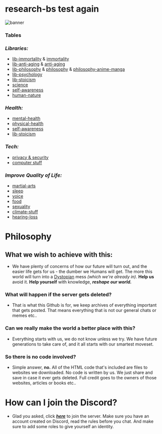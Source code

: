 # research-bs test again

![banner](https://user-images.githubusercontent.com/56132390/99186705-78a7da80-2752-11eb-9073-211f1ea60e35.png)

### Tables

### *Libraries:*
- [lib-immortality](https://github.com/antomuto4/research-bs/tree/main/archive/lib-immortality) & [immortality](https://github.com/antomuto4/research-bs/tree/main/archive/immortality)
- [lib-anti-aging](https://github.com/antomuto4/research-bs/tree/main/archive/lib-anti-aging) & [anti-aging](https://github.com/antomuto4/research-bs/tree/main/archive/anti-aging) 
- [lib-philosophy](https://github.com/antomuto4/research-bs/tree/main/archive/lib-philosophy) & [philosophy](https://github.com/antomuto4/research-bs/tree/main/archive/philosophy) & [philosophy-anime-manga](https://github.com/antomuto4/research-bs/tree/main/archive/philosophy/philosophy-anime-manga)
- [lib-psychology](https://github.com/antomuto4/research-bs/tree/main/archive/lib-psychology) 
- [lib-stoicism](https://github.com/antomuto4/research-bs/tree/main/archive/lib-stoicism) 
- [science](https://github.com/antomuto4/research-bs/tree/main/archive/science) 
- [self-awareness](https://github.com/antomuto4/research-bs/tree/main/archive/self-awareness) 
- [human-nature](https://github.com/antomuto4/research-bs/tree/main/archive/human-nature) 

### *Health:*
- [mental-health](https://github.com/antomuto4/research-bs/tree/main/archive/mental-health) 
- [physical-health](https://github.com/antomuto4/research-bs/tree/main/archive/physical-health) 
- [self-awareness](https://github.com/antomuto4/research-bs/tree/main/archive/self-awareness) 
- [lib-stoicism](https://github.com/antomuto4/research-bs/tree/main/archive/lib-stoicism) 


### *Tech:*

- [privacy & security](https://github.com/antomuto4/research-bs/tree/main/archive/privacy-and-security) 
- [computer stuff](https://github.com/antomuto4/research-bs/tree/main/archive/computer-stuff) 

### *Improve Quality of Life:* 
- [martial-arts](https://github.com/antomuto4/research-bs/tree/main/archive/martial-arts) 
- [sleep](https://github.com/antomuto4/research-bs/tree/main/archive/sleep) 
- [voice](https://github.com/antomuto4/research-bs/tree/main/archive/voice) 
- [food](https://github.com/antomuto4/research-bs/tree/main/archive/food) 
- [sexuality](https://github.com/antomuto4/research-bs/tree/main/archive/sexuality) 
- [climate-stuff](https://github.com/antomuto4/research-bs/tree/main/archive/climate-stuff) 
- [hearing-loss](https://github.com/antomuto4/research-bs/tree/main/archive/hearing-loss) 

# Philosophy
## What we wish to achieve with this:
- We have plenty of concerns of how our future will turn out, and the easier life gets for us - the dumber we Humans will get. The more this world will turn into a [Dystopian](https://en.wikipedia.org/wiki/Dystopia) mess *(which we're already in)*. **Help us** avoid it. **Help yourself** with knowledge, ***reshape our world.***

### What will happen if the server gets deleted?
- That is what this Github is for, we keep archives of everything important that gets posted. That means everything that is not our general chats or memes etc..

### Can we really make the world a better place with this?
- Everything starts with us, we do not know unless we try. We have future generations to take care of, and it all starts with our smartest moveset.

### So there is no code involved?
- Simple answer, **no.** All of the HTML code that's included are files to websites we downloaded. No code is written by us. We just share and save in case it ever gets deleted. Full credit goes to the owners of those websites, articles or books etc..

# How can I join the Discord?
- Glad you asked, click [***here***](https://discord.gg/43RP5tgBdJ) to join the server. Make sure you have an account created on Discord, read the rules before you chat. And make sure to add some roles to give yourself an identity.
